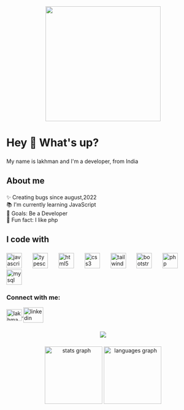 <div align="center">
  <img height="300" width="300" src="man-coding-on-laptop-4337847-3618984.mp4"  />
</div>
<h1 align="left">Hey 👋 What's up?</h1>

###

<p align="left">My name is lakhman and I'm a developer, from India</p>

###

<h2 align="left">About me</h2>

###

<p align="left">✨ Creating bugs since august,2022<br>📚 I'm currently learning JavaScript<br>🎯 Goals: Be a Developer<br>🎲 Fun fact: I like php</p>

###

<h2 align="left">I code with</h2>

###

<div align="left">
  <img src="https://cdn.jsdelivr.net/gh/devicons/devicon/icons/javascript/javascript-original.svg" height="40" alt="javascript logo"  />
  <img width="20" />
  <img src="https://cdn.jsdelivr.net/gh/devicons/devicon/icons/typescript/typescript-original.svg" height="40" alt="typescript logo"  />
  <img width="20" />
  <img src="https://cdn.jsdelivr.net/gh/devicons/devicon/icons/html5/html5-original.svg" height="40" alt="html5 logo"  />
  <img width="20" />
  <img src="https://cdn.jsdelivr.net/gh/devicons/devicon/icons/css3/css3-original.svg" height="40" alt="css3 logo"  />
  <img width="20" />
  <img src="https://cdn.jsdelivr.net/gh/devicons/devicon/icons/tailwindcss/tailwindcss-original-wordmark.svg" height="40" alt="tailwindcss logo"  />
  <img width="20" />
  <img src="https://cdn.jsdelivr.net/gh/devicons/devicon/icons/bootstrap/bootstrap-original.svg" height="40" alt="bootstrap logo"  />
  <img width="20" />
  <img src="https://cdn.jsdelivr.net/gh/devicons/devicon/icons/php/php-original.svg" height="40" alt="php logo"  />
  <img width="20" />
  <img src="https://cdn.jsdelivr.net/gh/devicons/devicon/icons/mysql/mysql-original.svg" height="40" alt="mysql logo"  />
</div>

###



###

<div align="left">
<h3 align="left">Connect with me:</h3>
<p  >
  <a href="https://www.leetcode.com/lakhman_108" target="blank">
    <img align="center" src="https://raw.githubusercontent.com/rahuldkjain/github-profile-readme-generator/master/src/images/icons/Social/leet-code.svg" alt="lakhman_108" height="30" width="40" />
  </a>
   <a href="https://www.linkedin.com/in/parmar-lakhman-5a876825b/" target="_blank">
    <img align="center" src="https://raw.githubusercontent.com/maurodesouza/profile-readme-generator/master/src/assets/icons/social/linkedin/default.svg" width="52" height="40" alt="linkedin logo"  />
  </a>
</p>
</div>


###

<div align="center">
  <img src="https://profile-counter.glitch.me/lakhman108/count.svg?"  />
</div>

###

<div align="center">
  <img src="https://github-readme-stats.vercel.app/api?username=lakhman108&hide_title=false&hide_rank=false&show_icons=true&include_all_commits=true&count_private=true&disable_animations=false&theme=dracula&locale=en&hide_border=false&order=1" height="150" alt="stats graph"  />
  <img src="https://github-readme-stats.vercel.app/api/top-langs?username=lakhman108&locale=en&hide_title=false&layout=compact&card_width=320&langs_count=5&theme=dracula&hide_border=false&order=2" height="150" alt="languages graph"  />
</div>

###
